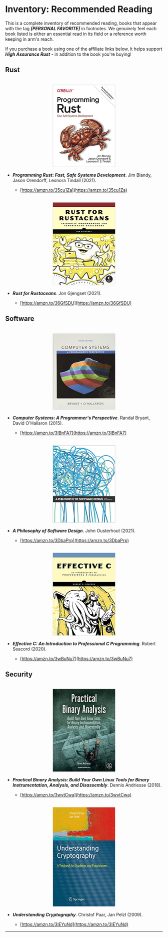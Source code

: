 # Inventory: Recommended Reading

This is a complete inventory of recommended reading, books that appear with the tag ***[PERSONAL FAVORITE]*** in footnotes.
We genuinely feel each book listed is either an essential read in its field or a reference worth keeping in arm's reach.

If you purchase a book using one of the affiliate links below, it helps support ***High Assurance Rust*** - in addition to the book you're buying!

## Rust

<br>
<div style="width:100%;text-align:center;">
<a href="https://amzn.to/35cu1Za"> <img src="../img/recommended_books/book_rust_1.jpg" width="200"> </a>
</div>

* ***Programming Rust: Fast, Safe Systems Development***. Jim Blandy, Jason Orendorff, Leonora Tindall (2021).

    * [https://amzn.to/35cu1Za](https://amzn.to/35cu1Za)

<br>
<div style="width:100%;text-align:center;">
<a href="https://amzn.to/36GfSDU"> <img src="../img/recommended_books/book_rust_2.jpg" width="200"> </a>
</div>

* ***Rust for Rustaceans***. Jon Gjengset (2021).

    * [https://amzn.to/36GfSDU](https://amzn.to/36GfSDU)

## Software

<br>
<div style="width:100%;text-align:center;">
<a href="https://amzn.to/3IBnFA7"> <img src="../img/recommended_books/book_csapp.jpg" width="200"> </a>
</div>

* ***Computer Systems: A Programmer's Perspective***. Randal Bryant, David O'Hallaron (2015).

    * [https://amzn.to/3IBnFA7](https://amzn.to/3IBnFA7)

<br>
<div style="width:100%;text-align:center;">
<a href="https://amzn.to/3DbaPrp"> <img src="../img/recommended_books/book_phil.jpg" width="200"> </a>
</div>

* ***A Philosophy of Software Design***. John Ousterhout (2021).

    * [https://amzn.to/3DbaPrp](https://amzn.to/3DbaPrp)

<br>
<div style="width:100%;text-align:center;">
<a href="https://amzn.to/3wBuNu7"> <img src="../img/recommended_books/book_c.jpg" width="200"> </a>
</div>

* ***Effective C: An Introduction to Professional C Programming***. Robert Seacord (2020).

    * [https://amzn.to/3wBuNu7](https://amzn.to/3wBuNu7)

## Security

<br>
<div style="width:100%;text-align:center;">
<a href="https://amzn.to/3wvtCwa"> <img src="../img/recommended_books/book_pba.jpg" width="200"> </a>
</div>

* ***Practical Binary Analysis: Build Your Own Linux Tools for Binary Instrumentation, Analysis, and Disassembly***. Dennis Andriesse (2018).

    * [https://amzn.to/3wvtCwa](https://amzn.to/3wvtCwa)

<br>
<div style="width:100%;text-align:center;">
<a href="https://amzn.to/3IEYuNd"> <img src="../img/recommended_books/book_crypto.jpg" width="200"> </a>
</div>

* ***Understanding Cryptography***. Christof Paar, Jan Pelzl (2009).

    * [https://amzn.to/3IEYuNd](https://amzn.to/3IEYuNd)

---